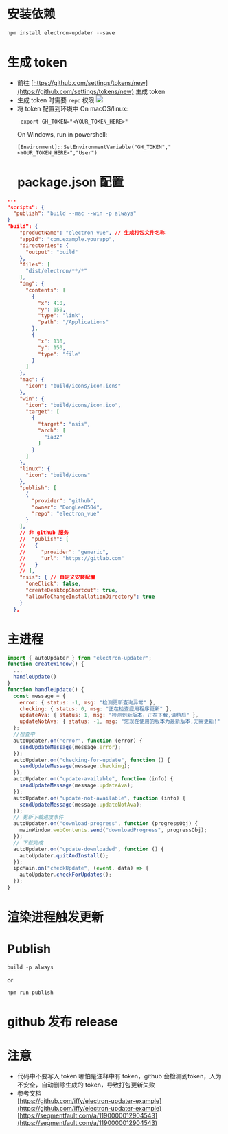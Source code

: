 # 安装依赖

```powershell
npm install electron-updater --save
```

# 生成 token

- 前往 [https://github.com/settings/tokens/new](https://github.com/settings/tokens/new) 生成 token
- 生成 token 时需要 `repo` 权限
  ![](https://cdn.jsdelivr.net/gh/DongLee0504/imgs/20200616200146.png)
- 将 token 配置到环境中
  On macOS/linux:
  ```
   export GH_TOKEN="<YOUR_TOKEN_HERE>"
  ```
  On Windows, run in powershell:
  ```
  [Environment]::SetEnvironmentVariable("GH_TOKEN","<YOUR_TOKEN_HERE>","User")
  ```
  # package.json 配置

```json
···
"scripts": {
  "publish": "build --mac --win -p always"
}
"build": {
    "productName": "electron-vue", // 生成打包文件名称
    "appId": "com.example.yourapp",
    "directories": {
      "output": "build"
    },
    "files": [
      "dist/electron/**/*"
    ],
    "dmg": {
      "contents": [
        {
          "x": 410,
          "y": 150,
          "type": "link",
          "path": "/Applications"
        },
        {
          "x": 130,
          "y": 150,
          "type": "file"
        }
      ]
    },
    "mac": {
      "icon": "build/icons/icon.icns"
    },
    "win": {
      "icon": "build/icons/icon.ico",
      "target": [
        {
          "target": "nsis",
          "arch": [
            "ia32"
          ]
        }
      ]
    },
    "linux": {
      "icon": "build/icons"
    },
    "publish": [
      {
        "provider": "github",
        "owner": "DongLee0504",
        "repo": "electron_vue"
      }
    ],
    // 非 github 服务
    //  "publish": [
    //   {
    //     "provider": "generic",
    //     "url": "https://gitlab.com"
    //   }
    // ],
    "nsis": { // 自定义安装配置
      "oneClick": false,
      "createDesktopShortcut": true,
      "allowToChangeInstallationDirectory": true
    }
  },
```

# 主进程

```js
import { autoUpdater } from "electron-updater";
function createWindow() {
  ...
  handleUpdate()
}
function handleUpdate() {
  const message = {
    error: { status: -1, msg: "检测更新查询异常" },
    checking: { status: 0, msg: "正在检查应用程序更新" },
    updateAva: { status: 1, msg: "检测到新版本，正在下载,请稍后" },
    updateNotAva: { status: -1, msg: "您现在使用的版本为最新版本,无需更新!" },
  };
  //检查中
  autoUpdater.on("error", function (error) {
    sendUpdateMessage(message.error);
  });
  autoUpdater.on("checking-for-update", function () {
    sendUpdateMessage(message.checking);
  });
  autoUpdater.on("update-available", function (info) {
    sendUpdateMessage(message.updateAva);
  });
  autoUpdater.on("update-not-available", function (info) {
    sendUpdateMessage(message.updateNotAva);
  });
  // 更新下载进度事件
  autoUpdater.on("download-progress", function (progressObj) {
    mainWindow.webContents.send("downloadProgress", progressObj);
  });
  // 下载完成
  autoUpdater.on("update-downloaded", function () {
    autoUpdater.quitAndInstall();
  });
  ipcMain.on("checkUpdate", (event, data) => {
    autoUpdater.checkForUpdates();
  });
}
```

# 渲染进程触发更新

# Publish

```
build -p always
```

or

```
npm run publish
```

# github 发布 release

# 注意
- 代码中不要写入 token 哪怕是注释中有 token，github 会检测到token，人为不安全，自动删除生成的 token，导致打包更新失败
- 参考文档  
  [https://github.com/iffy/electron-updater-example](https://github.com/iffy/electron-updater-example)  
  [https://segmentfault.com/a/1190000012904543](https://segmentfault.com/a/1190000012904543)
